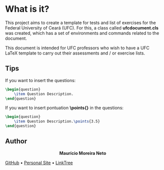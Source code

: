 # What is it?

This project aims to create a template for tests and list of exercises for the Federal University of Ceará (UFC). For this, a class called **ufcdocument.cls** was created, which has a set of environments and commands related to the document.

This document is intended for UFC professors who wish to have a UFC LaTeX template to carry out their assessments and / or exercise lists.

## Tips

If you want to insert the questions:
```tex
\begin{question}
    \item Question Description.
\end{question}
```

If you want to insert pontuation **\points{}** in the questions:
```tex
\begin{question}
    \item Question Description.\points{3.5}
\end{question}
```

## Author
<center><b>Maurício Moreira Neto</b></center>
<p align="left">
    <a href="https://github.com/maumneto">GitHub</a> • 
    <a href="https://maumneto.github.io/mauriciomoreira/">Personal Site</a> • 
    <a href="https://linktr.ee/maumneto">LinkTree</a>
</p>